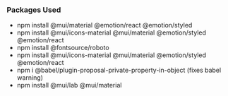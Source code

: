 ### Packages Used
- npm install @mui/material @emotion/react @emotion/styled
- npm install @mui/icons-material @mui/material @emotion/styled @emotion/react
- npm install @fontsource/roboto
- npm install @mui/icons-material @mui/material @emotion/styled @emotion/react
- npm i @babel/plugin-proposal-private-property-in-object (fixes babel warning)
- npm install @mui/lab @mui/material
